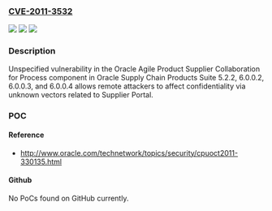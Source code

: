 ### [CVE-2011-3532](https://cve.mitre.org/cgi-bin/cvename.cgi?name=CVE-2011-3532)
![](https://img.shields.io/static/v1?label=Product&message=n%2Fa&color=blue)
![](https://img.shields.io/static/v1?label=Version&message=n%2Fa&color=blue)
![](https://img.shields.io/static/v1?label=Vulnerability&message=n%2Fa&color=brighgreen)

### Description

Unspecified vulnerability in the Oracle Agile Product Supplier Collaboration for Process component in Oracle Supply Chain Products Suite 5.2.2, 6.0.0.2, 6.0.0.3, and 6.0.0.4 allows remote attackers to affect confidentiality via unknown vectors related to Supplier Portal.

### POC

#### Reference
- http://www.oracle.com/technetwork/topics/security/cpuoct2011-330135.html

#### Github
No PoCs found on GitHub currently.

